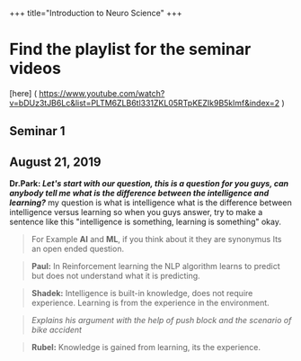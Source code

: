 +++
title="Introduction to Neuro Science"
+++

<h1>Find the playlist for the seminar videos  </h1>   

[here] ( https://www.youtube.com/watch?v=bDUz3tJB6Lc&list=PLTM6ZLB6tl331ZKL05RTpKEZIk9B5klmf&index=2 ) 

## **Seminar 1**
<h2>   August 21, 2019 </h2>

<body>

**Dr.Park: _Let's start with our question, this is a question for you guys, can anybody tell me what is the difference between the intelligence and learning?_**
my question is what is intelligence what is the difference between intelligence versus learning so when you guys answer, try to make a sentence like this "intelligence is something, learning is something" okay.


>For Example **AI** and **ML**, if you think about it they are synonymus Its an open ended question.

>**Paul:** In Reinforcement learning the NLP algorithm learns to predict but does not understand what it is predicting.

>**Shadek:** Intelligence is built-in knowledge, does not require experience. Learning is from the experience in the environment.

>  *Explains his argument with the help of push block and the scenario of bike accident*

>**Rubel:** Knowledge is gained from learning, its the experience.




</body>



